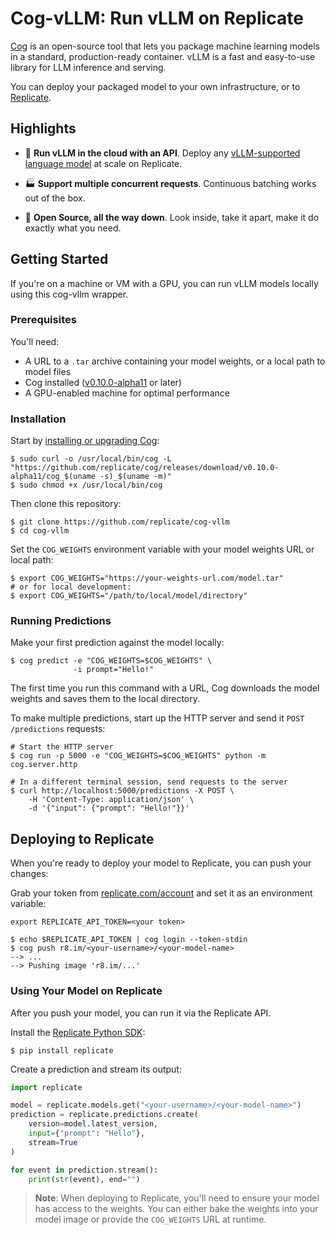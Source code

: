 # Cog-vLLM: Run vLLM on Replicate

[Cog](https://github.com/replicate/cog) 
is an open-source tool that lets you package machine learning models
in a standard, production-ready container. 
vLLM is a fast and easy-to-use library for LLM inference and serving.

You can deploy your packaged model to your own infrastructure, 
or to [Replicate].

## Highlights

* 🚀 **Run vLLM in the cloud with an API**.
  Deploy any [vLLM-supported language model] at scale on Replicate.

* 🏭 **Support multiple concurrent requests**.
  Continuous batching works out of the box.

* 🐢 **Open Source, all the way down**.
  Look inside, take it apart, make it do exactly what you need.

## Getting Started

If you're on a machine or VM with a GPU,
you can run vLLM models locally using this cog-vllm wrapper.

### Prerequisites

You'll need:
- A URL to a `.tar` archive containing your model weights, or a local path to model files
- Cog installed ([v0.10.0-alpha11](https://github.com/replicate/cog/releases/tag/v0.10.0-alpha11) or later)
- A GPU-enabled machine for optimal performance

### Installation

Start by [installing or upgrading Cog](https://cog.run/#install):

```console
$ sudo curl -o /usr/local/bin/cog -L "https://github.com/replicate/cog/releases/download/v0.10.0-alpha11/cog_$(uname -s)_$(uname -m)"
$ sudo chmod +x /usr/local/bin/cog
```

Then clone this repository:

```console
$ git clone https://github.com/replicate/cog-vllm
$ cd cog-vllm
```

Set the `COG_WEIGHTS` environment variable with your model weights URL or local path: 

```console
$ export COG_WEIGHTS="https://your-weights-url.com/model.tar"
# or for local development:
$ export COG_WEIGHTS="/path/to/local/model/directory"
```

### Running Predictions

Make your first prediction against the model locally:

```console
$ cog predict -e "COG_WEIGHTS=$COG_WEIGHTS" \ 
              -i prompt="Hello!"
```

The first time you run this command with a URL,
Cog downloads the model weights and saves them to the local directory.

To make multiple predictions,
start up the HTTP server and send it `POST /predictions` requests:

```console
# Start the HTTP server
$ cog run -p 5000 -e "COG_WEIGHTS=$COG_WEIGHTS" python -m cog.server.http

# In a different terminal session, send requests to the server
$ curl http://localhost:5000/predictions -X POST \
    -H 'Content-Type: application/json' \
    -d '{"input": {"prompt": "Hello!"}}'
```

## Deploying to Replicate

When you're ready to deploy your model to Replicate,
you can push your changes:

Grab your token from [replicate.com/account](https://replicate.com/account) 
and set it as an environment variable:

```shell
export REPLICATE_API_TOKEN=<your token>
```

```console
$ echo $REPLICATE_API_TOKEN | cog login --token-stdin
$ cog push r8.im/<your-username>/<your-model-name>
--> ...
--> Pushing image 'r8.im/...'
```

### Using Your Model on Replicate

After you push your model, you can run it via the Replicate API.

Install the [Replicate Python SDK][replicate-python]:

```console
$ pip install replicate
```

Create a prediction and stream its output:

```python
import replicate

model = replicate.models.get("<your-username>/<your-model-name>")
prediction = replicate.predictions.create(
    version=model.latest_version,
    input={"prompt": "Hello"},
    stream=True
)

for event in prediction.stream():
    print(str(event), end="")
```

> **Note**: When deploying to Replicate, you'll need to ensure your model has access to the weights.
> You can either bake the weights into your model image or provide the `COG_WEIGHTS` URL at runtime.

[Replicate]: https://replicate.com
[vLLM-supported language model]: https://docs.vllm.ai/en/latest/models/supported_models.html
[replicate-python]: https://github.com/replicate/replicate-python
